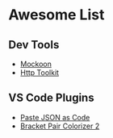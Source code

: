 # Awesome List

## Dev Tools
- [Mockoon](https://mockoon.com/)
- [Http Toolkit](https://httptoolkit.tech/)

## VS Code Plugins
- [Paste JSON as Code](https://marketplace.visualstudio.com/items?itemName=quicktype.quicktype)
- [Bracket Pair Colorizer 2](https://marketplace.visualstudio.com/items?itemName=CoenraadS.bracket-pair-colorizer-2)
